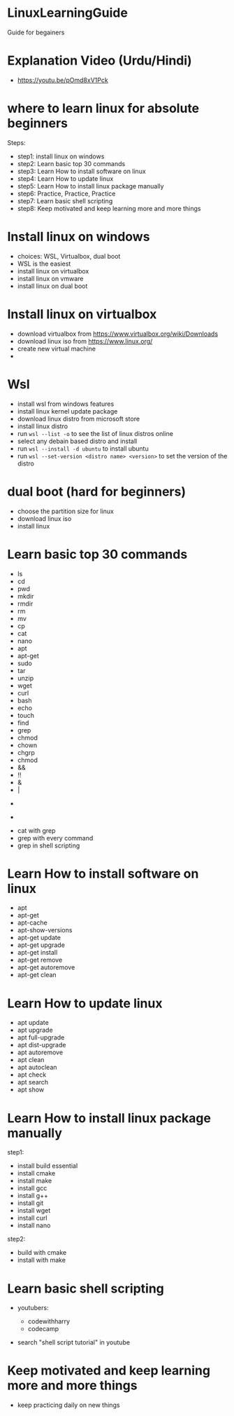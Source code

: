 # LinuxLearningGuide
Guide for begainers

# Explanation Video (Urdu/Hindi)

- https://youtu.be/pOmd8xV1Pck


# where to learn linux for absolute beginners

Steps: 
- step1: install linux on windows
- step2: Learn basic top 30 commands
- step3: Learn How to install software on linux
- step4: Learn How to update linux
- step5: Learn How to install linux package manually
- step6: Practice, Practice, Practice
- step7: Learn basic shell scripting
- step8: Keep motivated and keep learning more and more things

# Install linux on windows

- choices: WSL, Virtualbox, dual boot
- WSL is the easiest
- install linux on virtualbox
- install linux on vmware
- install linux on dual boot

# Install linux on virtualbox

- download virtualbox from https://www.virtualbox.org/wiki/Downloads
- download linux iso from https://www.linux.org/
- create new virtual machine
- 

# Wsl

- install wsl from windows features
- install linux kernel update package
- download linux distro from microsoft store
- install linux distro
- run ```wsl --list -o``` to see the list of  linux distros online 
- select any debain based distro and install
- run ```wsl --install -d ubuntu``` to install ubuntu
- run ```wsl --set-version <distro name> <version>``` to set the version of the distro

# dual boot (hard for beginners)

- choose the partition size for linux
- download linux iso
- install linux


# Learn basic top 30 commands

- ls
- cd
- pwd
- mkdir
- rmdir
- rm
- mv
- cp
- cat
- nano
- apt
- apt-get
- sudo 
- tar
- unzip
- wget
- curl
- bash
- echo
- touch
- find
- grep
- chmod
- chown
- chgrp
- chmod
- && 
- !!
- &
- |
- >
- >>
- cat with grep
- grep with every command
- grep in shell scripting

# Learn How to install software on linux

- apt
- apt-get
- apt-cache
- apt-show-versions
- apt-get update
- apt-get upgrade
- apt-get install
- apt-get remove
- apt-get autoremove
- apt-get clean

# Learn How to update linux

- apt update
- apt upgrade
- apt full-upgrade
- apt dist-upgrade
- apt autoremove
- apt clean
- apt autoclean
- apt check
- apt search
- apt show

# Learn How to install linux package manually

step1:
- install build essential
- install cmake
- install make
- install gcc
- install g++
- install git
- install wget
- install curl
- install nano

step2:
- build with cmake
- install with make


# Learn basic shell scripting

- youtubers:
    - codewithharry
    - codecamp
    
- search "shell script tutorial" in youtube


# Keep motivated and keep learning more and more things

- keep practicing daily on new things 



